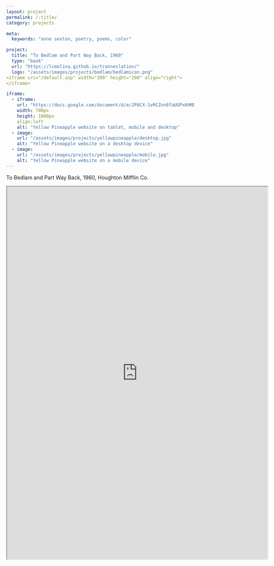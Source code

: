 ```yaml
---
layout: project
permalink: /:title/
category: projects

meta:
  keywords: "anne sexton, poetry, poems, color"

project:
  title: "To Bedlam and Part Way Back, 1960"
  type: "book"
  url: "https://lcmolina.github.io/tranneslation/"
  logo: "/assets/images/projects/bedlam/bedlamicon.png"
<iframe src="/default.asp" width="200" height="200" align="right">
</iframe> 

iframe:
  - iframe:
    url: "https://docs.google.com/document/d/e/2PACX-1vRCZnn8faUGPxKHMEZi0CF_t0G9Gt2B1tpEjLlG0woBIb5rhEm61SG7g0DK6dYUHJdFL_6ckfvUAMFZ/pub?embedded=true"
    width: 700px
    height: 1000px
    align:left
    alt: "Yellow Pineapple website on tablet, mobile and desktop"
  - image:
    url: "/assets/images/projects/yellowpineapple/desktop.jpg"
    alt: "Yellow Pineapple website on a desktop device"
  - image:
    url: "/assets/images/projects/yellowpineapple/mobile.jpg"
    alt: "Yellow Pineapple website on a mobile device"
---
```

<p>To Bedlam and Part Way Back, 1960, Houghton Mifflin Co.</p>

<iframe style='width: 700px; height: 1000px;' src="https://docs.google.com/document/d/e/2PACX-1vRCZnn8faUGPxKHMEZi0CF_t0G9Gt2B1tpEjLlG0woBIb5rhEm61SG7g0DK6dYUHJdFL_6ckfvUAMFZ/pub?embedded=true"></iframe>
